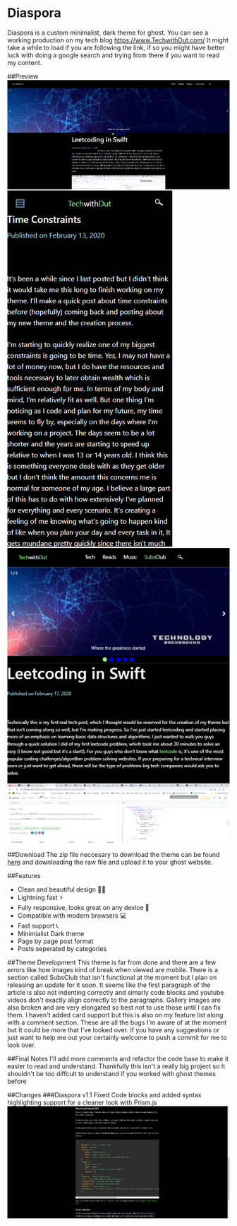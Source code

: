 # Diaspora
Diaspora is a custom minimalist, dark theme for ghost. You can see a working production on my tech blog https://www.TechwithDut.com/
It might take a while to load if you are following the link, if so you might have better luck with doing a google search and trying from there if you want to read my content.

##Preview
![Desktop Preview](newghoststuff/content/themes/diaspora/assets/images/desktop.png)
![Mobile Preview](newghoststuff/content/themes/diaspora/assets/images/mobile.png)
![Ipad Preview](newghoststuff/content/themes/diaspora/assets/images/ipad.png)

##Download
The zip file neccesary to download the theme can be found [here](https://github.com/thejokester1/diaspora/blob/master/dist/diaspora.zip) and downloading the raw file and upload it to your ghost website.

##Features
* Clean and beautiful design 💅🏼
* Lightning fast ⚡️
* Fully responsive, looks great on any device 📱
* Compatible with modern browsers 💻
* Fast support 📞
* Minimialist Dark theme
* Page by page post format
* Posts seperated by categories

##Theme Development
This theme is far from done and there are a few errors like how images kind of break when viewed are mobile. There is a section called SubsClub that isn't functional at the moment but I plan on releasing an update for it soon. It seems like the first paragraph of the article is also not indenting correctly and simarly code blocks and youtube videos don't exactly align correctly to the paragraphs. Gallery images are also broken and are very elongated so best not to use those until I can fix them. I haven't added card support but this is also on my feature list along with a comment section. These are all the bugs I'm aware of at the moment but It could be more that I've looked over. If you have any suggestions or just want to help me out your certainly welcome to push a commit for me to look over.

##Final Notes
I'll add more comments and refactor the code base to make it easier to read and understand. Thankfully this isn't a really big project so It shouldn't be too diffcult to understand if you worked with ghost themes before

##Changes
###Diaspora v1.1
Fixed Code blocks and added syntax highlighting support for a cleaner look with Prism.js
![Code Block Preview](newghoststuff/content/themes/diaspora/assets/images/codeblock.png)